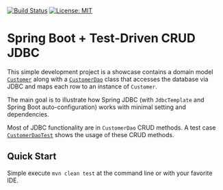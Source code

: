 [![Build Status](https://img.shields.io/travis/htr3n/spring-jdbc-simple/master.svg?style=flat-square)](https://travis-ci.org/htr3n/spring-jdbc-simple)
[![License: MIT](https://img.shields.io/badge/License-MIT-blue.svg)](https://opensource.org/licenses/MIT)

# Spring Boot + Test-Driven CRUD JDBC 

This simple development project is a showcase contains a domain model [`Customer`](https://github.com/htr3n/spring-jdbc-simple/blob/master/src/main/java/io/github/htr3n/springjdbcsimple/data/Customer.java) along with a [`CustomerDao`](https://github.com/htr3n/spring-jdbc-simple/blob/master/src/main/java/io/github/htr3n/springjdbcsimple/data/CustomerDao.java) class that accesses the database via JDBC and maps each row to an instance of `Customer`. 

The main goal is to illustrate how Spring JDBC (with `JdbcTemplate` and Spring Boot auto-configuration) works with minimal setting and dependencies.

Most of JDBC functionality are in `CustomerDao` CRUD methods. A test case [`CustomerDaoTest`](https://github.com/htr3n/spring-jdbc-simple/blob/master/src/test/java/io/github/htr3n/springjdbcsimple/data/CustomerDaoTest.java) shows the usage of these CRUD methods.

## Quick Start

Simple execute `mvn clean test` at the command line or with your favorite IDE. 

